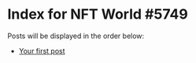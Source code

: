 # Index for NFT World #5749
Posts will be displayed in the order below:

- [Your first post](./001-first.md)

